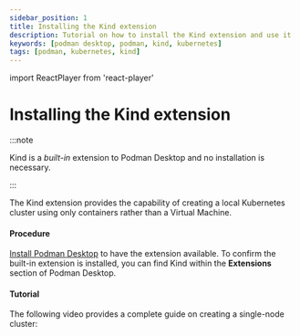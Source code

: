 ```yaml
---
sidebar_position: 1
title: Installing the Kind extension 
description: Tutorial on how to install the Kind extension and use it
keywords: [podman desktop, podman, kind, kubernetes]
tags: [podman, kubernetes, kind]
---
```


import ReactPlayer from 'react-player'

# Installing the Kind extension

:::note

Kind is a *built-in* extension to Podman Desktop and no installation is necessary.

:::

The Kind extension provides the capability of creating a local Kubernetes cluster using only containers rather than a Virtual Machine.

#### Procedure

[Install Podman Desktop](/docs/installation) to have the extension available. To confirm the built-in extension is installed, you can find Kind within the **Extensions** section of Podman Desktop.

#### Tutorial

The following video provides a complete guide on creating a single-node cluster:

<ReactPlayer playing playsinline controls url='https://github.com/containers/podman-desktop-media/raw/refs/heads/kind/video/cluster-creation-kind.mp4' width='100%' height='100%' />

